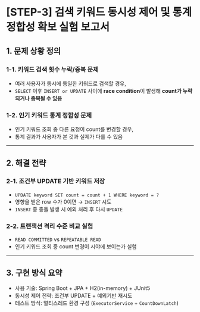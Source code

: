 # [STEP-3] 검색 키워드 동시성 제어 및 통계 정합성 확보 실험 보고서

## 1. 문제 상황 정의

### 1-1. 키워드 검색 횟수 누락/중복 문제
- 여러 사용자가 동시에 동일한 키워드로 검색할 경우,
- `SELECT` 이후 `INSERT or UPDATE` 사이에 **race condition**이 발생해 **count가 누락되거나 중복될 수 있음**

### 1-2. 인기 키워드 통계 정합성 문제
- 인기 키워드 조회 중 다른 요청이 count를 변경할 경우,
- 통계 결과가 사용자가 본 것과 실제가 다를 수 있음

---

## 2. 해결 전략

### 2-1. 조건부 UPDATE 기반 키워드 저장
- `UPDATE keyword SET count = count + 1 WHERE keyword = ?`
- 영향을 받은 row 수가 0이면 → `INSERT` 시도
- `INSERT` 중 충돌 발생 시 예외 처리 후 다시 `UPDATE`

### 2-2. 트랜잭션 격리 수준 비교 실험
- `READ COMMITTED` vs `REPEATABLE READ`
- 인기 키워드 조회 중 count 변경이 시야에 보이는가 실험

---

## 3. 구현 방식 요약

- 사용 기술: Spring Boot + JPA + H2(in-memory) + JUnit5
- 동시성 제어 전략: 조건부 UPDATE + 예외기반 재시도
- 테스트 방식: 멀티스레드 환경 구성 (`ExecutorService` + `CountDownLatch`)
